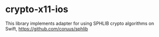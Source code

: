 # crypto-x11-ios
This library implements adapter for using SPHLIB crypto algorithms on Swift,  https://github.com/coruus/sphlib
